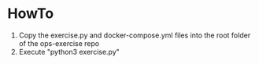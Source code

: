 # HowTo

1. Copy the exercise.py and docker-compose.yml files into the root folder of the ops-exercise repo
2. Execute "python3 exercise.py"
